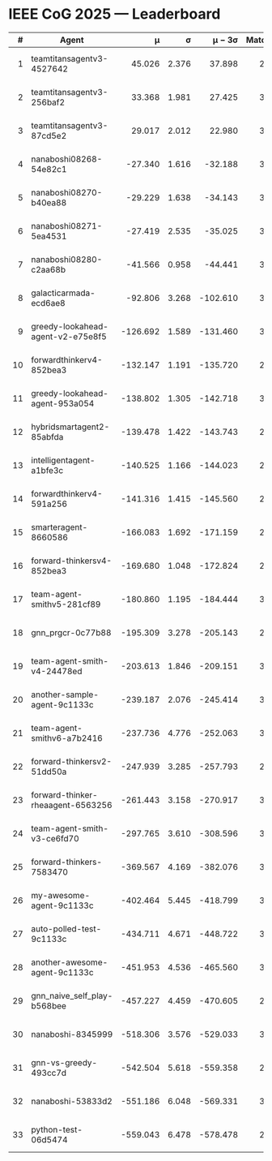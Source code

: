 # IEEE CoG 2025 — Leaderboard

| # | Agent | μ | σ | μ − 3σ | Matches | Updated |
|---:|---|---:|---:|---:|---:|---|
| 1 | teamtitansagentv3-4527642 | 45.026 | 2.376 | 37.898 | 2736 | 2025-09-01 18:25 |
| 2 | teamtitansagentv3-256baf2 | 33.368 | 1.981 | 27.425 | 3254 | 2025-09-01 18:25 |
| 3 | teamtitansagentv3-87cd5e2 | 29.017 | 2.012 | 22.980 | 3118 | 2025-09-01 18:25 |
| 4 | nanaboshi08268-54e82c1 | -27.340 | 1.616 | -32.188 | 3400 | 2025-09-01 18:25 |
| 5 | nanaboshi08270-b40ea88 | -29.229 | 1.638 | -34.143 | 3460 | 2025-09-01 18:25 |
| 6 | nanaboshi08271-5ea4531 | -27.419 | 2.535 | -35.025 | 3160 | 2025-09-01 18:25 |
| 7 | nanaboshi08280-c2aa68b | -41.566 | 0.958 | -44.441 | 3580 | 2025-09-01 18:25 |
| 8 | galacticarmada-ecd6ae8 | -92.806 | 3.268 | -102.610 | 3160 | 2025-09-01 18:25 |
| 9 | greedy-lookahead-agent-v2-e75e8f5 | -126.692 | 1.589 | -131.460 | 3608 | 2025-09-01 18:25 |
| 10 | forwardthinkerv4-852bea3 | -132.147 | 1.191 | -135.720 | 2663 | 2025-09-01 18:25 |
| 11 | greedy-lookahead-agent-953a054 | -138.802 | 1.305 | -142.718 | 3488 | 2025-09-01 18:25 |
| 12 | hybridsmartagent2-85abfda | -139.478 | 1.422 | -143.743 | 2682 | 2025-09-01 18:25 |
| 13 | intelligentagent-a1bfe3c | -140.525 | 1.166 | -144.023 | 2929 | 2025-09-01 18:25 |
| 14 | forwardthinkerv4-591a256 | -141.316 | 1.415 | -145.560 | 2556 | 2025-09-01 18:25 |
| 15 | smarteragent-8660586 | -166.083 | 1.692 | -171.159 | 2643 | 2025-09-01 18:25 |
| 16 | forward-thinkersv4-852bea3 | -169.680 | 1.048 | -172.824 | 2583 | 2025-09-01 18:25 |
| 17 | team-agent-smithv5-281cf89 | -180.860 | 1.195 | -184.444 | 3220 | 2025-09-01 18:25 |
| 18 | gnn_prgcr-0c77b88 | -195.309 | 3.278 | -205.143 | 2680 | 2025-09-01 18:25 |
| 19 | team-agent-smith-v4-24478ed | -203.613 | 1.846 | -209.151 | 3560 | 2025-09-01 18:25 |
| 20 | another-sample-agent-9c1133c | -239.187 | 2.076 | -245.414 | 3400 | 2025-09-01 18:25 |
| 21 | team-agent-smithv6-a7b2416 | -237.736 | 4.776 | -252.063 | 3480 | 2025-09-01 18:25 |
| 22 | forward-thinkersv2-51dd50a | -247.939 | 3.285 | -257.793 | 2914 | 2025-09-01 18:25 |
| 23 | forward-thinker-rheaagent-6563256 | -261.443 | 3.158 | -270.917 | 3574 | 2025-09-01 18:25 |
| 24 | team-agent-smith-v3-ce6fd70 | -297.765 | 3.610 | -308.596 | 3080 | 2025-09-01 18:25 |
| 25 | forward-thinkers-7583470 | -369.567 | 4.169 | -382.076 | 3260 | 2025-09-01 18:25 |
| 26 | my-awesome-agent-9c1133c | -402.464 | 5.445 | -418.799 | 3440 | 2025-09-01 18:25 |
| 27 | auto-polled-test-9c1133c | -434.711 | 4.671 | -448.722 | 3400 | 2025-09-01 18:25 |
| 28 | another-awesome-agent-9c1133c | -451.953 | 4.536 | -465.560 | 3320 | 2025-09-01 18:25 |
| 29 | gnn_naive_self_play-b568bee | -457.227 | 4.459 | -470.605 | 2060 | 2025-09-01 18:25 |
| 30 | nanaboshi-8345999 | -518.306 | 3.576 | -529.033 | 3000 | 2025-09-01 18:25 |
| 31 | gnn-vs-greedy-493cc7d | -542.504 | 5.618 | -559.358 | 2900 | 2025-09-01 18:25 |
| 32 | nanaboshi-53833d2 | -551.186 | 6.048 | -569.331 | 3060 | 2025-09-01 18:25 |
| 33 | python-test-06d5474 | -559.043 | 6.478 | -578.478 | 2540 | 2025-09-01 18:25 |

